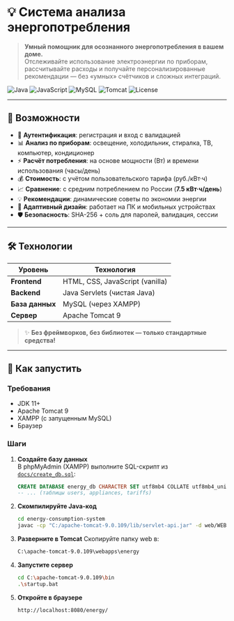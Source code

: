 # 💡 Система анализа энергопотребления

> **Умный помощник для осознанного энергопотребления в вашем доме.**  
> Отслеживайте использование электроэнергии по приборам, рассчитывайте расходы и получайте персонализированные рекомендации — без «умных» счётчиков и сложных интеграций.

![Java](https://img.shields.io/badge/Java-17+-ED8B00?logo=java&logoColor=white)
![JavaScript](https://img.shields.io/badge/JavaScript-Vanilla-F7DF1E?logo=javascript&logoColor=black)
![MySQL](https://img.shields.io/badge/MySQL-8.0+-4479A1?logo=mysql&logoColor=white)
![Tomcat](https://img.shields.io/badge/Tomcat-9.x-000000?logo=apache-tomcat&logoColor=white)
![License](https://img.shields.io/badge/License-MIT-blue)

---

## 🌟 Возможности

- 🔐 **Аутентификация**: регистрация и вход с валидацией
- 📊 **Анализ по приборам**: освещение, холодильник, стиралка, ТВ, компьютер, кондиционер
- ⚡ **Расчёт потребления**: на основе мощности (Вт) и времени использования (часы/день)
- 💰 **Стоимость**: с учётом пользовательского тарифа (руб./кВт·ч)
- 📈 **Сравнение**: с средним потреблением по России (**7.5 кВт·ч/день**)
- 💡 **Рекомендации**: динамические советы по экономии энергии
- 📱 **Адаптивный дизайн**: работает на ПК и мобильных устройствах
- 🛡️ **Безопасность**: SHA-256 + соль для паролей, валидация, сессии

---

## 🛠️ Технологии

| Уровень       | Технология                     |
|---------------|-------------------------------|
| **Frontend**  | HTML, CSS, JavaScript (vanilla) |
| **Backend**   | Java Servlets (чистая Java)   |
| **База данных** | MySQL (через XAMPP)          |
| **Сервер**    | Apache Tomcat 9               |

> ✨ **Без фреймворков, без библиотек — только стандартные средства!**

---

## 🚀 Как запустить

### Требования
- JDK 11+
- Apache Tomcat 9
- XAMPP (с запущенным MySQL)
- Браузер

### Шаги

1. **Создайте базу данных**  
   В phpMyAdmin (XAMPP) выполните SQL-скрипт из [`docs/create_db.sql`](docs/create_db.sql):
   ```sql
   CREATE DATABASE energy_db CHARACTER SET utf8mb4 COLLATE utf8mb4_unicode_ci;
   -- ... (таблицы users, appliances, tariffs)
2. **Скомпилируйте Java-код**
   ```bash
   cd energy-consumption-system
   javac -cp "C:/apache-tomcat-9.0.109/lib/servlet-api.jar" -d web/WEB-INF/classes src/main/java/com/energy/*.java
3. **Разверните в Tomcat**
   Скопируйте папку web в:
   ```bash
   C:\apache-tomcat-9.0.109\webapps\energy
5. **Запустите сервер**
   ```bash
   cd C:\apache-tomcat-9.0.109\bin
   .\startup.bat
6. **Откройте в браузере**
   ```bash
   http://localhost:8080/energy/
